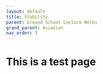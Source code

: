 ```yaml
---
layout: default
title: Stability
parent: Ground School Lecture Notes
grand_parent: Aviation
nav_order: 3
---
```


# This is a test page